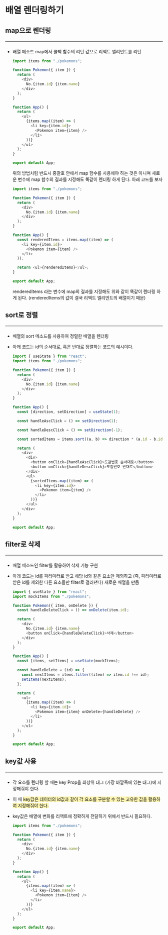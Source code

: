 # 배열 렌더링하기

## map으로 렌더링 <hr>

- 배열 메소드 map에서 콜백 함수의 리턴 값으로 리액트 엘리먼트를 리턴

  ```js
  import items from "./pokemons";

  function Pokemon({ item }) {
    return (
      <div>
        No.{item.id} {item.name}
      </div>
    );
  }

  function App() {
    return (
      <ul>
        {items.map((item) => (
          <li key={item.id}>
            <Pokemon item={item} />
          </li>
        ))}
      </ul>
    );
  }

  export default App;
  ```

  위의 방법처럼 반드시 중괄호 안에서 map 함수를 사용해야 하는 것은 아니며 새로운 변수에 map 함수의 결과를 지정해도 똑같이 렌더링 하게 된다. 아래 코드를 보자

  ```js
  import items from "./pokemons";

  function Pokemon({ item }) {
    return (
      <div>
        No.{item.id} {item.name}
      </div>
    );
  }

  function App() {
    const renderedItems = items.map((item) => (
      <li key={item.id}>
        <Pokemon item={item} />
      </li>
    ));

    return <ul>{renderedItems}</ul>;
  }

  export default App;
  ```

  renderedItems 라는 변수에 map의 결과를 지정해도 위와 같이 똑같이 렌더링 하게 된다. (renderedItems의 값이 결국 리액트 엘리먼트의 배열이기 때문)

## sort로 정렬 <hr>

- 배열의 sort 메소드를 사용하여 정렬한 배열을 렌더링
- 아래 코드는 id의 순서대로, 혹은 반대로 정렬하는 코드의 예시이다.

  ```js
  import { useState } from "react";
  import items from "./pokemons";

  function Pokemon({ item }) {
    return (
      <div>
        No.{item.id} {item.name}
      </div>
    );
  }

  function App() {
    const [direction, setDirection] = useState(1);

    const handleAscClick = () => setDirection(1);

    const handleDescClick = () => setDirection(-1);

    const sortedItems = items.sort((a, b) => direction * (a.id - b.id));

    return (
      <div>
        <div>
          <button onClick={handleAscClick}>도감번호 순서대로</button>
          <button onClick={handleDescClick}>도감번호 반대로</button>
        </div>
        <ul>
          {sortedItems.map((item) => (
            <li key={item.id}>
              <Pokemon item={item} />
            </li>
          ))}
        </ul>
      </div>
    );
  }

  export default App;
  ```

## filter로 삭제 <hr>

- 배열 메소드인 filter를 활용하여 삭제 기능 구현
- 아래 코드는 id를 파라미터로 받고 해당 id와 같은 요소만 제외하고 (즉, 파라미터로 받은 id를 제외한 다른 요소들만 filter로 걸러낸다) 새로운 배열을 만듬

  ```js
  import { useState } from "react";
  import mockItems from "./pokemons";

  function Pokemon({ item, onDelete }) {
    const handleDeleteClick = () => onDelete(item.id);

    return (
      <div>
        No.{item.id} {item.name}
        <button onClick={handleDeleteClick}>삭제</button>
      </div>
    );
  }

  function App() {
    const [items, setItems] = useState(mockItems);

    const handleDelete = (id) => {
      const nextItems = items.filter((item) => item.id !== id);
      setItems(nextItems);
    };

    return (
      <ul>
        {items.map((item) => (
          <li key={item.id}>
            <Pokemon item={item} onDelete={handleDelete} />
          </li>
        ))}
      </ul>
    );
  }

  export default App;
  ```

## key값 사용 <hr>

- 각 요소를 렌더링 할 때는 key Prop을 최상위 태그 (가장 바깥족에 있는 태그)에 지정해줘야 한다.
- 이 때 <span style='background-color: #fff5b1'>key값은 데이터의 id값과 같이 각 요소를 구분할 수 있는 고유한 값을 활용하여 지정해줘야 한다.</span>
- key값은 배열에 변화를 리액트에 정확하게 전달하기 위해서 반드시 필요하다.

  ```js
  import items from "./pokemons";

  function Pokemon({ item }) {
    return (
      <div>
        No.{item.id} {item.name}
      </div>
    );
  }

  function App() {
    return (
      <ul>
        {items.map((item) => (
          <li key={item.name}>
            <Pokemon item={item} />
          </li>
        ))}
      </ul>
    );
  }

  export default App;
  ```
